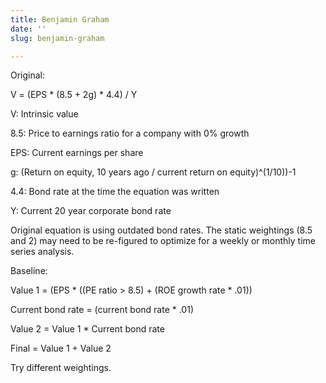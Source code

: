 ```yaml
---
title: Benjamin Graham
date: ''
slug: benjamin-graham

---
```

Original:

V = (EPS * (8.5 + 2g) * 4.4) / Y

V: Intrinsic value

8\.5: Price to earnings ratio for a company with 0% growth

EPS: Current earnings per share

g: (Return on equity, 10 years ago / current return on equity)^(1/10))-1

4\.4: Bond rate at the time the equation was written

Y: Current 20 year corporate bond rate

Original equation is using outdated bond rates. The static weightings (8.5 and 2) may need to be re-figured to optimize for a weekly or monthly time series analysis. 

Baseline:

Value 1 = (EPS * ((PE ratio > 8.5) + (ROE growth rate * .01))

Current bond rate = (current bond rate * .01)

Value 2 = Value 1 * Current bond rate

Final = Value 1 + Value 2

Try different weightings.